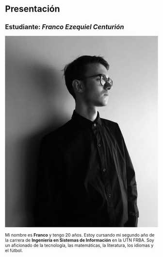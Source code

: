 # Presentación

## Estudiante: *Franco Ezequiel Centurión*

![mi foto](profilePic.jpeg)

Mi nombre es **Franco** y tengo 20 años. Estoy cursando mi segundo año de la carrera de **Ingeniería en Sistemas de Información** en la UTN FRBA. Soy un aficionado de la tecnología, las matemáticas, la literatura, los idiomas y el fútbol.
